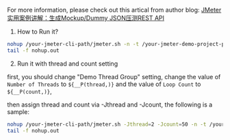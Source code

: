 For more information, please check out this artical from author blog: [JMeter实用案例讲解：生成Mockup/Dummy JSON压测REST API](https://laurence.blog.csdn.net/article/details/108338351)

1. How to Run it?

```bash
nohup /your-jmeter-cli-path/jmeter.sh -n -t /your-jmeter-demo-project-path/demo-testplan.jmx -l result.jtl &
tail -f nohup.out
```
2. Run it with thread and count setting

first, you should change "Demo Thread Group" setting, change the value of `Number of Threads` to `${__P(thread,)}` and the value of `Loop Count` to `${__P(count,)}`,

then assign thread and count via -Jthread and -Jcount, the following is a sample:

```bash
nohup /your-jmeter-cli-path/jmeter.sh -Jthread=2 -Jcount=50 -n -t /your-jmeter-demo-project-path/demo-testplan.jmx -l result.jtl &
tail -f nohup.out
```
